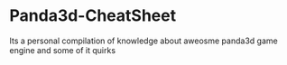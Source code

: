 # Panda3d-CheatSheet
Its a personal compilation of knowledge about aweosme panda3d game engine and some of it quirks

